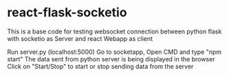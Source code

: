 # react-flask-socketio
This is a base code for testing websocket connection between python flask with socketio as Server and react Webapp as client

Run server.py (localhost:5000)
Go to socketapp, Open CMD and type "npm start"
The data sent from python server is being displayed in the browser
Click on "Start/Stop" to start or stop sending data from the server